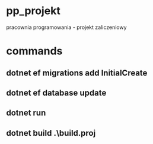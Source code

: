 # pp_projekt
pracownia programowania - projekt zaliczeniowy

# commands

## dotnet ef migrations add InitialCreate
## dotnet ef database update
## dotnet run
## dotnet build .\build.proj